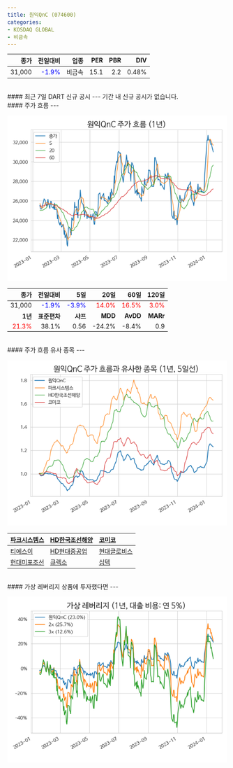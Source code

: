 ```yaml
---
title: 원익QnC (074600)
categories:
- KOSDAQ GLOBAL
- 비금속
---
```


|**종가**|**전일대비**|**업종**|**PER**|**PBR**|**DIV**|
|-------:|-----------:|-------:|------:|------:|------:|
|31,000|<span style="color: blue">-1.9%</span>|비금속|15.1|2.2|0.48%|

<!-- more -->

<br>
#### 최근 7일 DART 신규 공시<a id="dart"></a>
---
기간 내 신규 공시가 없습니다.

<br>
#### 주가 흐름<a id="price"></a>
---

![074600](/assets/images/stock/074600.png)

|**종가**|**전일대비**|**5일**|**20일**|**60일**|**120일**|
|-------:|-----------:|------:|-------:|-------:|--------:|
| 31,000 | <span style="color: blue">-1.9%</span> | <span style="color: blue">-3.9%</span> | <span style="color: red">14.0%</span> | <span style="color: red">16.5%</span> | <span style="color: red">3.0%</span> |
|**1년**|**표준편차**|**샤프**|**MDD**|**AvDD**|**MARr**|
| <span style="color: red">21.3%</span> | 38.1% | 0.56 | -24.2% | -8.4% | 0.9 |

<br>
#### 주가 흐름 유사 종목<a id="corr"></a>
---

![074600](/assets/images/stock/074600_corr.png)

| [파크시스템스](/140860/) | [HD한국조선해양](/009540/) | [코미코](/183300/) |
|:---------------------------------------|:---------------------------------------|:---------------------------------------|
| [티에스이](/131290/) | [HD현대중공업](/329180/) | [현대글로비스](/086280/) |
| [현대미포조선](/010620/) | [큐렉소](/060280/) | [심텍](/222800/) |

<br>
#### 가상 레버리지 상품에 투자했다면<a id="2x"></a>
---

![074600](/assets/images/stock/074600_2x.png)

[^corr]: 상관계수를 이용하여 분석하였습니다.